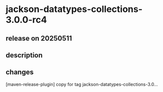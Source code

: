 # jackson-datatypes-collections-3.0.0-rc4

## release on 20250511
## description
## changes
[maven-release-plugin] copy for tag jackson-datatypes-collections-3.0…

